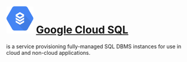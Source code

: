 # ![Cloud SQL](images/cloud-sql/sql-icon.svg) [Google Cloud SQL](https://cloud.google.com/sql/)
is a service provisioning fully-managed SQL DBMS instances for use in cloud and non-cloud applications.